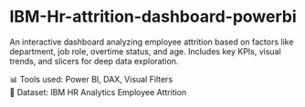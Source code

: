 # IBM-Hr-attrition-dashboard-powerbi

An interactive dashboard analyzing employee attrition based on factors like department, job role, overtime status, and age. Includes key KPIs, visual trends, and slicers for deep data exploration.

📊 Tools used: Power BI, DAX, Visual Filters  
📁 Dataset: IBM HR Analytics Employee Attrition  
